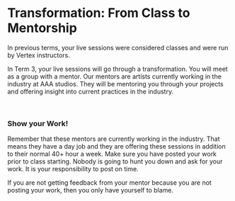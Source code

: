 # Transformation: From Class to Mentorship

<p>In previous terms, your live sessions were considered classes and were run by Vertex instructors.</p>
<p>In Term 3, your live sessions will go through a transformation. You will meet as a group with a mentor. Our mentors are artists currently working in the industry at AAA studios. They will be mentoring you through your projects and offering insight into current practices in the industry.</p>
<p>&nbsp;</p>
<h3>Show your Work!</h3>
<p>Remember that these mentors are currently working in the industry. That means they have a day job and they are offering these sessions in addition to their normal 40+ hour a week. Make sure you have posted your work prior to class starting. Nobody is going to hunt you down and ask for your work. It is your responsibility to post on time.</p>
<p>If you are not getting feedback from your mentor because you are not posting your work, then you only have yourself to blame.</p>